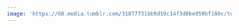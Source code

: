 ```yaml
---
image: 'https://68.media.tumblr.com/31877731bb9d19c14f3d8be950bf160c/tumblr_n5k4b1a93g1tbdx3so1_r1_1280.jpg'
---
```

